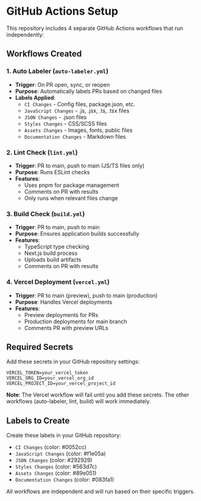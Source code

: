 # GitHub Actions Setup

This repository includes 4 separate GitHub Actions workflows that run independently:

## Workflows Created

### 1. Auto Labeler (`auto-labeler.yml`)
- **Trigger**: On PR open, sync, or reopen
- **Purpose**: Automatically labels PRs based on changed files
- **Labels Applied**:
  - `CI Changes` - Config files, package.json, etc.
  - `JavaScript Changes` - .js, .jsx, .ts, .tsx files
  - `JSON Changes` - .json files
  - `Styles Changes` - CSS/SCSS files
  - `Assets Changes` - Images, fonts, public files
  - `Documentation Changes` - Markdown files

### 2. Lint Check (`lint.yml`)
- **Trigger**: PR to main, push to main (JS/TS files only)
- **Purpose**: Runs ESLint checks
- **Features**:
  - Uses pnpm for package management
  - Comments on PR with results
  - Only runs when relevant files change

### 3. Build Check (`build.yml`)
- **Trigger**: PR to main, push to main
- **Purpose**: Ensures application builds successfully
- **Features**:
  - TypeScript type checking
  - Next.js build process
  - Uploads build artifacts
  - Comments on PR with results

### 4. Vercel Deployment (`vercel.yml`)
- **Trigger**: PR to main (preview), push to main (production)
- **Purpose**: Handles Vercel deployments
- **Features**:
  - Preview deployments for PRs
  - Production deployments for main branch
  - Comments PR with preview URLs

## Required Secrets

Add these secrets in your GitHub repository settings:

```
VERCEL_TOKEN=your_vercel_token
VERCEL_ORG_ID=your_vercel_org_id
VERCEL_PROJECT_ID=your_vercel_project_id
```

**Note**: The Vercel workflow will fail until you add these secrets. The other workflows (auto-labeler, lint, build) will work immediately.

## Labels to Create

Create these labels in your GitHub repository:
- `CI Changes` (color: #0052cc)
- `JavaScript Changes` (color: #f1e05a)
- `JSON Changes` (color: #292929)
- `Styles Changes` (color: #563d7c)
- `Assets Changes` (color: #89e051)
- `Documentation Changes` (color: #083fa1)

All workflows are independent and will run based on their specific triggers.
